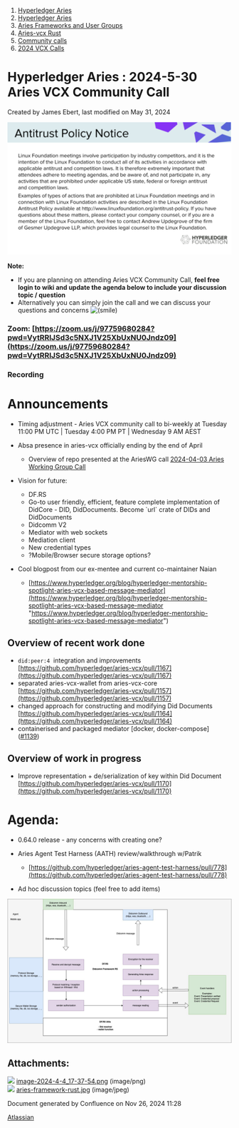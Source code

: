 1. [Hyperledger Aries](index.html)
2. [Hyperledger Aries](Hyperledger-Aries_18481154.html)
3. [Aries Frameworks and User Groups](Aries-Frameworks-and-User-Groups_18481290.html)
4. [Aries-vcx Rust](Aries-vcx-Rust_18499431.html)
5. [Community calls](Community-calls_18499459.html)
6. [2024 VCX Calls](2024-VCX-Calls_18519103.html)

# Hyperledger Aries : 2024-5-30 Aries VCX Community Call

Created by James Ebert, last modified on May 31, 2024

![](attachments/18510711/18519389.png?height=250)

**Note:**

- If you are planning on attending Aries VCX Community Call, **feel free login to wiki and update the agenda below to include your discussion topic / question**
- Alternatively you can simply join the call and we can discuss your questions and concerns ![(smile)](images/icons/emoticons/smile.png)

### Zoom: [https://zoom.us/j/97759680284?pwd=VytRRlJSd3c5NXJ1V25XbUxNU0Jndz09](https://zoom.us/j/97759680284?pwd=VytRRlJSd3c5NXJ1V25XbUxNU0Jndz09)

### Recording

# Announcements

- Timing adjustment - Aries VCX community call to bi-weekly at Tuesday 11:00 PM UTC | Tuesday 4:00 PM PT | Wednesday 9 AM AEST
- Absa presence in aries-vcx officially ending by the end of April
  
  - Overview of repo presented at the AriesWG call [2024-04-03 Aries Working Group Call](2024-04-03-Aries-Working-Group-Call_18510389.html)
- Vision for future:
  
  - DF.RS
  - Go-to user friendly, efficient, feature complete implementation of DidCore - DID, DidDocuments. Become \`url\` crate of DIDs and DidDocuments
  - Didcomm V2
  - Mediator with web sockets
  - Mediation client
  - New credential types
  - ?Mobile/Browser secure storage options?
- Cool blogpost from our ex-mentee and current co-maintainer Naian
  
  - [https://www.hyperledger.org/blog/hyperledger-mentorship-spotlight-aries-vcx-based-message-mediator](https://www.hyperledger.org/blog/hyperledger-mentorship-spotlight-aries-vcx-based-message-mediator "https://www.hyperledger.org/blog/hyperledger-mentorship-spotlight-aries-vcx-based-message-mediator")

## Overview of recent work done

- `did:peer:4`  integration and improvements [https://github.com/hyperledger/aries-vcx/pull/1167](https://github.com/hyperledger/aries-vcx/pull/1167)
- separated aries-vcx-wallet from aries-vcx-core [https://github.com/hyperledger/aries-vcx/pull/1157](https://github.com/hyperledger/aries-vcx/pull/1157)
- changed approach for constructing and modifying Did Documents [https://github.com/hyperledger/aries-vcx/pull/1164](https://github.com/hyperledger/aries-vcx/pull/1164)
- containerised and packaged mediator \[docker, docker-compose] ([#1139](https://github.com/hyperledger/aries-vcx/pull/1139))

## Overview of work in progress

- Improve representation + de/serialization of key within Did Document [https://github.com/hyperledger/aries-vcx/pull/1170](https://github.com/hyperledger/aries-vcx/pull/1170)

# Agenda:

- 0.64.0 release - any concerns with creating one?
- Aries Agent Test Harness (AATH) review/walkthrough w/Patrik
  
  - [https://github.com/hyperledger/aries-agent-test-harness/pull/778](https://github.com/hyperledger/aries-agent-test-harness/pull/778)
- Ad hoc discussion topics (feel free to add items)

![](attachments/18510711/18519388.jpg?height=250)

## Attachments:

![](images/icons/bullet_blue.gif) [image-2024-4-4\_17-37-54.png](attachments/18510711/18519389.png) (image/png)  
![](images/icons/bullet_blue.gif) [aries-framework-rust.jpg](attachments/18510711/18519388.jpg) (image/jpeg)

Document generated by Confluence on Nov 26, 2024 11:28

[Atlassian](http://www.atlassian.com/)
